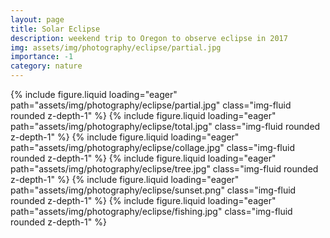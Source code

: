 ```yaml
---
layout: page
title: Solar Eclipse
description: weekend trip to Oregon to observe eclipse in 2017
img: assets/img/photography/eclipse/partial.jpg
importance: -1
category: nature
---
```



<script src="https://cdn.jsdelivr.net/npm/swiper@11/swiper-element-bundle.min.js"></script>

<swiper-container keyboard="true" navigation="true" pagination="true" pagination-clickable="true" pagination-dynamic-bullets="true" rewind="true">
    <swiper-slide>{% include figure.liquid loading="eager" path="assets/img/photography/eclipse/partial.jpg" class="img-fluid rounded z-depth-1" %}</swiper-slide>
    <swiper-slide>{% include figure.liquid loading="eager" path="assets/img/photography/eclipse/total.jpg" class="img-fluid rounded z-depth-1" %}</swiper-slide>
    <swiper-slide>{% include figure.liquid loading="eager" path="assets/img/photography/eclipse/collage.jpg" class="img-fluid rounded z-depth-1" %}</swiper-slide>
    <swiper-slide>{% include figure.liquid loading="eager" path="assets/img/photography/eclipse/tree.jpg" class="img-fluid rounded z-depth-1" %}</swiper-slide>
    <swiper-slide>{% include figure.liquid loading="eager" path="assets/img/photography/eclipse/sunset.png" class="img-fluid rounded z-depth-1" %}</swiper-slide>
    <swiper-slide>{% include figure.liquid loading="eager" path="assets/img/photography/eclipse/fishing.jpg" class="img-fluid rounded z-depth-1" %}</swiper-slide>

</swiper-container>
